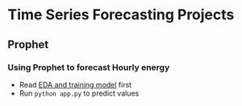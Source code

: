 # Time Series Forecasting Projects
## Prophet
### Using Prophet to forecast Hourly energy 
- Read [EDA and training model](Prophet/prophet.ipynb) first
- Run 
```python app.py``` to predict values